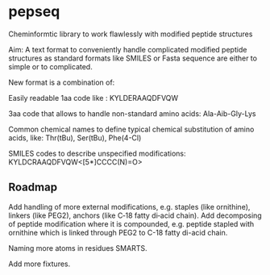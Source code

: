 # pepseq
Cheminformtic library to work flawlessly with modified peptide structures

Aim: A text format to conveniently handle complicated modified peptide structures as standard formats like SMILES or Fasta sequence are either to simple or to complicated.

New format is a combination of:

Easily readable 1aa code like : 
KYLDERAAQDFVQW

3aa code that allows to handle non-standard amino acids: 
Ala-Aib-Gly-Lys

Common chemical names to define typical chemical substitution of amino acids, like: 
Thr(tBu), Ser(tBu), Phe(4-Cl)

SMILES codes to describe unspecified modifications: 
KYLDCRAAQDFVQW<[5*]CCCC(N)=O>


## Roadmap
Add handling of more external modifications, e.g. staples (like ornithine), linkers (like PEG2), anchors (like C‐18 fatty di‐acid chain).
Add decomposing of peptide modification where it is compounded, e.g. peptide stapled with ornithine which is linked through PEG2 to
C-18 fatty di-acid chain.

Naming more atoms in residues SMARTS.

Add more fixtures.
